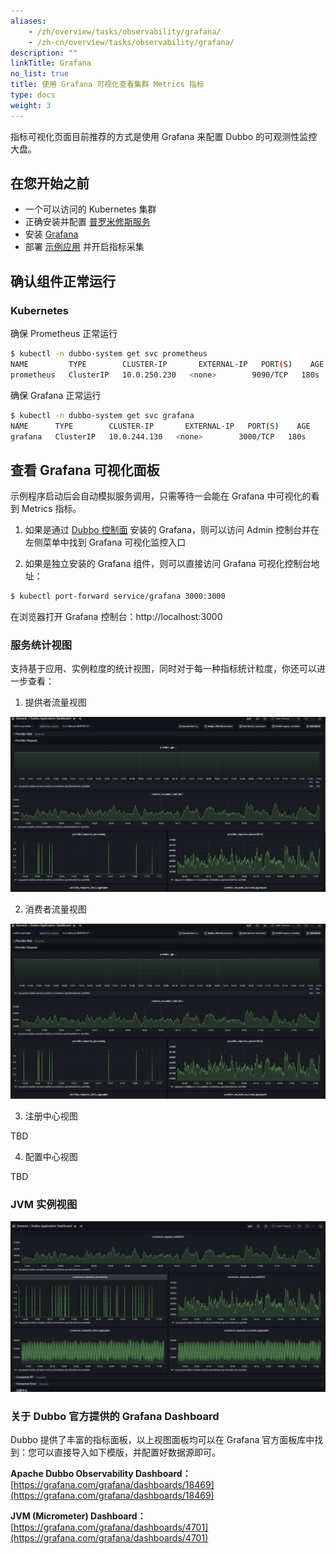 ```yaml
---
aliases:
    - /zh/overview/tasks/observability/grafana/
    - /zh-cn/overview/tasks/observability/grafana/
description: ""
linkTitle: Grafana
no_list: true
title: 使用 Grafana 可视化查看集群 Metrics 指标
type: docs
weight: 3
---
```


指标可视化页面目前推荐的方式是使用 Grafana 来配置 Dubbo 的可观测性监控大盘。

## 在您开始之前
- 一个可以访问的 Kubernetes 集群
- 正确安装并配置 [普罗米修斯服务](../../../reference/integrations/prometheus)
- 安装 [Grafana](../../../reference/integrations/grafana)
- 部署 [示例应用](https://github.com/apache/dubbo-samples/tree/master/4-governance/dubbo-samples-metrics-spring-boot) 并开启指标采集

## 确认组件正常运行

### Kubernetes
确保 Prometheus 正常运行

```sh
$ kubectl -n dubbo-system get svc prometheus
NAME         TYPE        CLUSTER-IP       EXTERNAL-IP   PORT(S)    AGE
prometheus   ClusterIP   10.0.250.230   <none>        9090/TCP   180s
```

确保 Grafana 正常运行

```sh
$ kubectl -n dubbo-system get svc grafana
NAME      TYPE        CLUSTER-IP       EXTERNAL-IP   PORT(S)    AGE
grafana   ClusterIP   10.0.244.130   <none>        3000/TCP   180s
```

## 查看 Grafana 可视化面板

示例程序启动后会自动模拟服务调用，只需等待一会能在 Grafana 中可视化的看到 Metrics 指标。
1. 如果是通过 [Dubbo 控制面](../../../reference/admin/architecture/) 安装的 Grafana，则可以访问 Admin 控制台并在左侧菜单中找到 Grafana 可视化监控入口

2. 如果是独立安装的 Grafana 组件，则可以直接访问 Grafana 可视化控制台地址：

```sh
$ kubectl port-forward service/grafana 3000:3000
```

在浏览器打开 Grafana 控制台：http://localhost:3000

### 服务统计视图
支持基于应用、实例粒度的统计视图，同时对于每一种指标统计粒度，你还可以进一步查看：

1. 提供者流量视图

![grafana-dashboard-1.png](/imgs/v3/advantages/grafana-dashboard-1.png)

2. 消费者流量视图

![grafana-dashboard-1.png](/imgs/v3/advantages/grafana-dashboard-1.png)

3. 注册中心视图

TBD

4. 配置中心视图

TBD

### JVM 实例视图

![grafana-dashboard-2.png](/imgs/v3/advantages/grafana-dashboard-2.png)

### 关于 Dubbo 官方提供的 Grafana Dashboard

Dubbo 提供了丰富的指标面板，以上视图面板均可以在 Grafana 官方面板库中找到：您可以直接导入如下模版，并配置好数据源即可。

**Apache Dubbo Observability Dashboard：**  [https://grafana.com/grafana/dashboards/18469](https://grafana.com/grafana/dashboards/18469)

**JVM (Micrometer) Dashboard：** [https://grafana.com/grafana/dashboards/4701](https://grafana.com/grafana/dashboards/4701)
